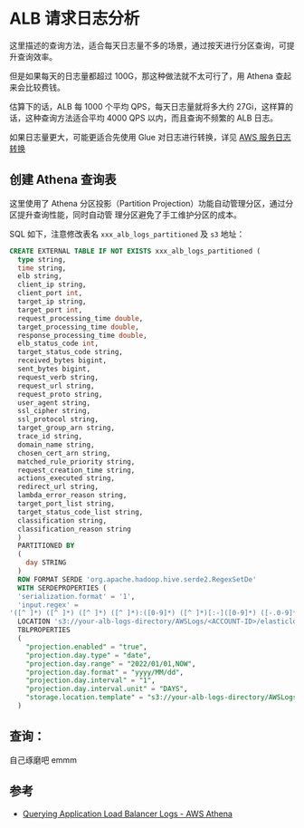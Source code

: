 # ALB 请求日志分析

这里描述的查询方法，适合每天日志量不多的场景，通过按天进行分区查询，可提升查询效率。

但是如果每天的日志量都超过 100G，那这种做法就不太可行了，用 Athena 查起来会比较费钱。

估算下的话，ALB 每 1000 个平均 QPS，每天日志量就将多大约 27Gi，这样算的话，这种查询方法适合平均 4000
QPS 以内，而且查询不频繁的 ALB 日志。

如果日志量更大，可能更适合先使用 Glue 对日志进行转换，详见
[AWS 服务日志转换](./AWS%20%E6%9C%8D%E5%8A%A1%E6%97%A5%E5%BF%97%E8%BD%AC%E6%8D%A2.md)

## 创建 Athena 查询表

这里使用了 Athena 分区投影（Partition Projection）功能自动管理分区，通过分区提升查询性能，同时自动管
理分区避免了手工维护分区的成本。

SQL 如下，注意修改表名 `xxx_alb_logs_partitioned` 及 `s3` 地址：

```sql
CREATE EXTERNAL TABLE IF NOT EXISTS xxx_alb_logs_partitioned (
  type string,
  time string,
  elb string,
  client_ip string,
  client_port int,
  target_ip string,
  target_port int,
  request_processing_time double,
  target_processing_time double,
  response_processing_time double,
  elb_status_code int,
  target_status_code string,
  received_bytes bigint,
  sent_bytes bigint,
  request_verb string,
  request_url string,
  request_proto string,
  user_agent string,
  ssl_cipher string,
  ssl_protocol string,
  target_group_arn string,
  trace_id string,
  domain_name string,
  chosen_cert_arn string,
  matched_rule_priority string,
  request_creation_time string,
  actions_executed string,
  redirect_url string,
  lambda_error_reason string,
  target_port_list string,
  target_status_code_list string,
  classification string,
  classification_reason string
  )
  PARTITIONED BY
  (
    day STRING
  )
  ROW FORMAT SERDE 'org.apache.hadoop.hive.serde2.RegexSetDe'
  WITH SERDEPROPERTIES (
  'serialization.format' = '1',
  'input.regex' =
'([^ ]*) ([^ ]*) ([^ ]*) ([^ ]*):([0-9]*) ([^ ]*)[:-]([0-9]*) ([-.0-9]*) ([-.0-9]*) ([-.0-9]*) (|[-0-9]*) (-|[-0-9]*) ([-0-9]*) ([-0-9]*) \"([^ ]*) (.*) (- |[^ ]*)\" \"([^\"]*)\" ([A-Z0-9-_]+) ([A-Za-z0-9.-]*) ([^ ]*) \"([^\"]*)\" \"([^\"]*)\" \"([^\"]*)\" ([-.0-9]*) ([^ ]*) \"([^\"]*)\" \"([^\"]*)\" \"([^ ]*)\" \"([^\s]+?)\" \"([^\s]+)\" \"([^ ]*)\" \"([^ ]*)\"')
  LOCATION 's3://your-alb-logs-directory/AWSLogs/<ACCOUNT-ID>/elasticloadbalancing/<REGION>/'
  TBLPROPERTIES
  (
    "projection.enabled" = "true",
    "projection.day.type" = "date",
    "projection.day.range" = "2022/01/01,NOW",
    "projection.day.format" = "yyyy/MM/dd",
    "projection.day.interval" = "1",
    "projection.day.interval.unit" = "DAYS",
    "storage.location.template" = "s3://your-alb-logs-directory/AWSLogs/<ACCOUNT-ID>/elasticloadbalancing/<REGION>/${day}"
  )
```

## 查询：

自己琢磨吧 emmm

## 参考

- [Querying Application Load Balancer Logs - AWS Athena](https://docs.aws.amazon.com/athena/latest/ug/application-load-balancer-logs.html)
